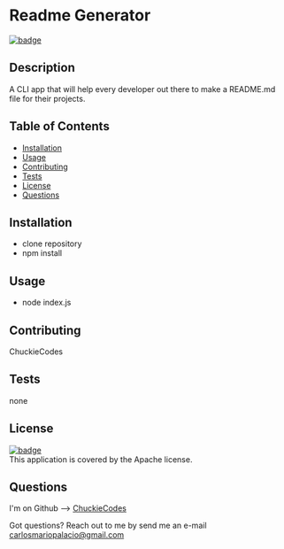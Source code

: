 
# Readme Generator

[![badge](https://img.shields.io/badge/license-Apache-brightgreen)](https://opensource.org/licenses/Apache)<br />

## Description
A CLI app that will help every developer out there to make a README.md file for their projects.

## Table of Contents

- [Installation](#installation)
- [Usage](#usage)
- [Contributing](#contributing)
- [Tests](#tests)
- [License](#license)
- [Questions](#questions)

## Installation
- clone repository
- npm install

## Usage
- node index.js

## Contributing
ChuckieCodes

## Tests
none


## License
[![badge](https://img.shields.io/badge/license-Apache-brightgreen)](https://opensource.org/licenses/Apache)
<br />
This application is covered by the Apache license.


## Questions
I'm on Github --> [ChuckieCodes](https://github.com/ChuckieCodes)<br />

Got questions? Reach out to me by send me an e-mail carlosmariopalacio@gmail.com<br />
  